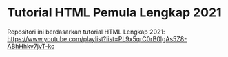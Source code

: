 # Tutorial HTML Pemula Lengkap 2021
Repositori ini berdasarkan tutorial HTML Lengkap 2021: https://www.youtube.com/playlist?list=PL9x5qrC0rB0lgAs5Z8-ABhHhkv7jvT-kc
